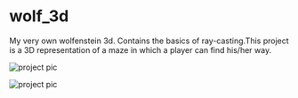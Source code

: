 # wolf_3d

My very own wolfenstein 3d. Contains the basics of ray-casting.This project is a 3D representation of a maze in which a player can find
his/her way.

![project pic](https://res.cloudinary.com/smarwise/image/upload/v1579341010/projects/wolf.png)


![project pic](https://res.cloudinary.com/smarwise/image/upload/v1579341007/projects/wolf3d.png)
